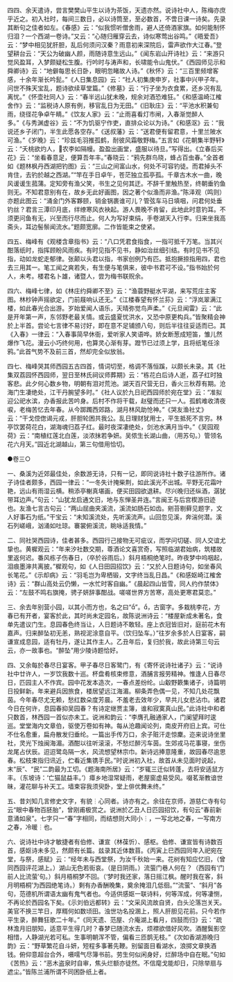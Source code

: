 <!-- { "loadSidebar": true } -->
四四、余天遣诗，尝言樊樊山平生以诗为茶饭，天遗亦然。说诗社中人，陈梅亦庶乎近之。初入社时，每间三数日，必以诗筒至，至必数首，不啻日课一诗矣。先录其断句之佳者如左。《春感》云：“似我惯听僧舍雨，避人还倚酒家旗。如何能制怀归泪？一个西湖一卷诗。”又云：“心随归雁穿云去，诗似寒莺出谷鸣。”《晤爱吾》云：“梦中相见犹肝胆，乱后何须问汉秦？雨意初来深院后，雷声欲作大江春。”登望耕台云：“天公为破幽人颜，雨随诗意生远山。”《闻东岩山开诗社》云：“来游只觉风盈耳，入梦颇疑松生腹。行吟时与涛声和，长啸能令山鬼伏。”《西园师见示和舜卿诗》云：“地僻每思长日卧，眼明忽睹故人诗。”《秋怀》云：“三百里频增客感，十余年渐长吟髭。”《人日集息园》云：“社人初集庚申岁，社事中兴甲子年。问世不殊天宝乱，题诗欲续草堂篇。”《修墓》云：“行子坐为衣食累，还乡况有乱离忧。”《怀壶社同人》云：“春半远山犹未晚，规余对酒恐难狂。”《和感温崎江榷舍作》云：“监税诗人原有例，移官乱日为无田。”《旧耿庄》云：“平池水积兼旬雨，绕径花争卓午睛。”《饮友人家》云：“止雨喜看灯市闸，入春渐觉醉人多。”《与秀渊虚谷》云：“不为饥驱宁作吏，直排众论以为诗。”《和感沤》云：“我说还乡子闭门，半生此愿各空存。”《送叔藩》云：”送君便有留君意，十里兰陂水可渔。”《岁晚》云：“珍兹毛羽推孤鹤，耐彼风霜敬野梅。”五言如《花朝集半野轩》云：“夭桃欲灼人，农李如隔幔。盈盈出画堂，盛服以待旦。”写得出。《立春后买花》云：“坐看春意足，便算吾年丰。”春晓云：“鸦先群鸟晓，蜂占百虫春。”全首者如《题林枫丹西湖把钓图》云：“三山之间富山水，何处不可容钓徒。而君掉头不肯住，去钓於越之西湖。”“竿在手日卓午，苍茫独立孤亭孤。千章古木水一曲，晚风谖谖生菰蒲。定知旁有渔父笑，书生之见何其迂。不辞千里触热至，终朝垂钓鱼则无。不知君意别有在，故乡无此好画图，因之著个似渔而非渔。”陈泽观（鸣则）亦题此图云：“涌金门外客夥颐，销金锅裹谁可儿？管弦车马日填咽，问君何处垂钓丝？君言三潭印月底，绊缭寒风衣袂起。游人畏晚不肯留，此地此时意钓耳。不须更问鱼有无，兴至而行尽而止。何人为写好束绢，手卷湖天入行李。归来坐我高斋头，耳边髻鬃闻流水。”题颇宽廓。二作皆能束之使紧。

四五、梅峰有《观楼含章指书》云：“八口凭君食指食，一指可抵千万笔。当其兴酣落纸时，指挥顾盼风雨疾。有时见指不见书，静如治丝细引结。有时见书不见指，动如龙蛇走郁律。张颠以头君以指，书家创例乃有匹。抵抱撅捺指用四，君也去三用其一。笔工闻之爽若失，有生便与笔俱来，彼中书君可不设。”指书始於何人，未考。楼君名卜雄，诸暨人，尝为梅书联贶余。

四六、梅峰七律，如《林庄约舜卿不至》云：“渔蓑野艇水平湖，来写荒庄主客图。林杪钟声摇欲定，门前屐响认还无。”《江楼春望有怀兰荪》云：“浮岚翠满江楼，如此春光合出游。岁始爱闻人语乐，天晴弥觉鸟声柔。”《元旦闻雷》云：“此是开年第一声，东邻野老最关情。或云盛夏忧洪水，又恐中原更构兵。”皆聚精会神於上半首。尝论七言律不易讨好，即在意不足铺颁八句，则后半往往妥适而已。其《入春》一律云：“入春事简早休衙，爱听家人笑语哗。娇女断葱成短笛，雏儿然爆作飞花。漫云小巧终何用，也算灵心渐有芽。蹬节已过须上学，且将纸笔任涂鸦。”此首气势不及前三首，然却完全似放翁。

四七、梅峰哭其师西园五古四首，情词切至，格调不落恒蹊，以颇长未录。其《社集双荔园怀西园师，翌日至林氏祠议师葬期》云：“栋花白后诗人逝，荔子红时独客悲。此夕何心数乡物，明朝有泪对荒池。湖天百尺营无日，香火三秋荐有期。沧海门生凄绝处，江干丹腕望多时。”《社人议於九日祀西园师於宛在堂》云：“准拟迎公祀水滨，办香报此苦吟身。后村不作将干载，赵璧而还只一人。孤鹤难收清夜唳，老梅苦忆去年春。从今踯躅西郊路，湖月林风助怆神。”《哭友渔社丈》云：“干戈倥偬谒元戎，肝胆轮困共我公。乱日理财犹用士，平生抵死不言穷。林亭饮罢荷花白，湖海魂归荔子红。最时夜深凄绝处，剑池水满月当中。”《吴园观荷》云：“南植红莲北白莲，淡浓抹若争妍。吴侬生长湖山曲，（用苏句。）管领名花六月天。”园近北湖越山，第三句借用恰切。

●卷三○

一、桑溪为近郊最佳处，余数游无诗，只有一记，即同说诗社十数子往游所作。诸子诗佳者颇多，西园一律云：“一冬失计掩柴荆，如此溪光不出城。平野无花霜叶艳，远山有雨湿云横。稍添亭榭真堪画，便买田园欲退耕。尽兴晚归还纵酒，潺犹带耳边声。”句云：“山犹龙启通文旧，地与东惮圣井连。”言闽王与后宫楔游旧迹也。友渔七言古句云：“两山屈曲夹溪流，溪流如肠石如齿。剜苔剔藓见题字，文人好事石为纸。”干宝云：“未知溪流处，先听溪流声。山回忽见溪，奔湍何潜。溪石列嵯峨，汹涌如吐琼。褰裳俯溪流，眺咏适我情。”

二、同社哭西园诗，佳者甚多。西园行己接物无可疵议，而学问切磋、同人交谊尤挚也。黄樨观云：“年来汐社数交期，尊酒论文喜赏奇，写照临湖君始病，筑楼故里返何迟。番风栋子伤春日，（卒於谷雨后。）斜月梧桐绝笔时。昨夜梦中呜咽起，泪痕墨渖共离披。”樨观句，如《人日田园招饮》云：“又於人日题诗句，如坐春风长笔花。”《示却病》云：“羽毛岂为卑栖锻，文字终当乱日昌。”《和感妪崎江榷舍诗》云：“群山高处云仍懒，一水忙时客自幽。”《晨起四山皆雪，同人约作禁体》云：“左鼓不鸣右旗掩，骋子妍辞事酣战。嗟嗟世界方苦寒，高处更寒君莫恋。”

三、余去年别营小园，以其小而方也，名之曰“”。，古窗字。多栽桃李花，方春已有开者，宴客於此，其时尚未定园名，故陈说洲诗云：“楼屋新成未著名，食单先遣议门生。息园春色终当让，人日题诗不敢轻。座上衣冠皆旧对，庭前花木有嘉声。归来醉坠初无恙，熟视泥涂意自平。（饮归坠车。）”往岁余多於人日宴客，嗣谦宣成息园，适有牡丹，遂让其作主人。乙丑年后，复归於我，故此诗第三句云云，亦一故事也。“醉坠”用少陵诗题恰好。

四、又余每於春尽日宴客。甲子春尽日客鹭门，有《寄怀说诗社诸子》云：“说诗社中廿许人，一岁饮我数十巡。杯盘肴核束修意，酒脯言报劳精神。惟逢人日春尽日，匹园主人不作宾。园中花发本造次，一春点差纷纶。山觳野簌集诸子，诗篇明日投鲜新。年来避兵因旅食，楼居望远江海湄。柳条弄色偶一见，不知几处花飘茵。今年春尽尤无赖，愁红数朵度芳晨。不羞老去效年少，早共儿女悲沾巾。诸君今日在何许，息园春抑吴园春？有诗定继贾主簿，谁和寂寞真山民。”此诗社中和者只数首，林西园一首似亦未工。说洲和韵云：“李膺孔融通家人，门阑望拜时逡巡。堂堂海内文章伯，驱使万卷如有神。每从沧趣闻论列，南皮开府旧上宾。可仕不仕名愈重，扁舟散发归垂纶。一篇出手传万口，余子赃汗走惊麇。迩来说诗坐里社，灵光下烛闽海湄。酒酣以往听滚滚，不愁烂醉污车茵。生郊戎马花事寝，坐伤龙尾占伏辰。迢迢鹭岛隔一水，风流想望林宗巾。新诗远捧意隆重，故园春尽逾思春。松枝束指归讯近，伫看近集镌手民。”时说洲初入社，故首从未见面时说起，末“辰”、“民”二韵最为工切。《题海南所居》云：“岁辄三迁似转蓬，去将安适鼠方丰。（东坡诗：‘亡猫鼠益丰。’）瘴乡地湿常疑雨，老屋窗虚易受风。啜茗渐教谙世昧，灌花聊与补天工。墙束容我须臾卧，堂上俳优舞未终。”

五、昔刘知几言修史文字，有貌┆心同者。诗亦有之。余往在京师，游慈仁寺有句云“眼中春物百胚胎”，曾刚甫极赏之。说洲於乙丑人日匹园招饮，有句云“春前新意涌如泉”。七字只一“春”字相同，而结想则大同小┆，一写北地之春，一写南方之春，冷暖┆也。

六、说诗社中诗才敏捷者有伯修、谦宣（林葆忻）、感枢。伯修、谦宣皆有诗数百首，感妪诗未多见，然颇有长篇。兹录其近体数苜。《丙寅上巳西园同年入祀宛在堂，与祭，感赋》云：“经年未与西堂祭，为汝千秋始一来。花树有知应忆旧，（曾同西园评花湖上。）湖山无色若街哀。（是日阴雨。）流萤门巷人何在？（西园有‘门前人比流萤’句。）斜月梧桐梦不回。（‘梦时我还家，落日摇江枫。醒时我在客，斜月明梧桐’为西园绝笔诗。）剩有办香酬晚集，奠余掩泪几低徊。”“流萤”、“斜月”各句，范德机所谓语太幽有鬼气者也。今适供感妪一联诗料，何等浑成，何等凄恻，不再论於西园名下矣。《示刘伯远都转》云：“文采风流故自贤，白头沦落岂关天。美官不换三竿日，厚糈何如数顷田。浊世功名投溷上，照人肝胆见花前。只今若作平生录，醉舞狂歌二十年。”《同天遗、范屋、介庵湖上看月，四鼓而归》云：“疏林澹月旧朋知，适意平生得几时？春梦已随流水去，烦襟欲借好风吹。酒醒鬓影空相惜，人静湖光若可私。生事明朝浑不管，偏看三匝鹊无枝。”《次如香湖游晚归韵》云：“野草繁花自斗妍，短程多事著先鞭。别留面目看湖水，浪掷文章换酒钱。俯仰意超台合外，嗫嚅气尽簿书前。劳生何似闲身好，烂醉场中自在眠。”句如《苦热》云：“恶木盗泉时自审，焦头烂额亦徒然。不信麾戈能却日，只除举扇与遮尘。”皆陈兰浦所谓不同困卧纸上者。

